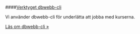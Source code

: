 ####[Verktyget dbwebb-cli](dbwebb-cli)

Vi använder dbwebb-cli för underlätta att jobba med kurserna.

[Läs om dbwebb-cli »](dbwebb-cli)
